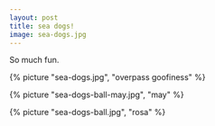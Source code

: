 ```yaml
---
layout: post
title: sea dogs!
image: sea-dogs.jpg
---
```

So much fun.

<!--more-->

{% picture "sea-dogs.jpg", "overpass goofiness"  %}

{% picture "sea-dogs-ball-may.jpg", "may"  %} 

{% picture "sea-dogs-ball.jpg", "rosa"  %} 

